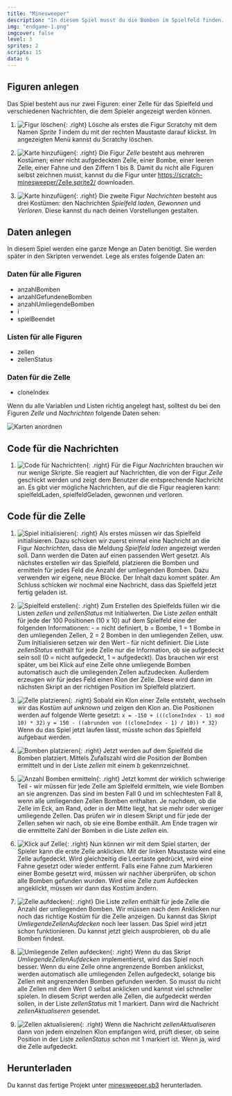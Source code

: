 ```yaml
---
title: "Minesweeper"
description: "In diesem Spiel musst du die Bomben im Spielfeld finden. Klicke auf eine Zelle um sie umzudrehen. Wenn du gleichzeitig die Leertaste drückst, markierst du eine Zelle als Bombe."
img: "endgame-1.png"
imgcover: false
level: 3
sprites: 2
scripts: 15
data: 6
---
```


## Figuren anlegen

Das Spiel besteht aus nur zwei Figuren: einer Zelle für das Spielfeld und verschiedenen Nachrichten, die dem Spieler angezeigt werden können.

1. ![Figur löschen](loeschen.png){: .right}
Lösche als erstes die Figur Scratchy mit dem Namen *Sprite 1* indem du mit der rechten Maustaste darauf klickst. Im angezeigten Menü kannst du Scratchy löschen.

2. ![Karte hinzufügen](hochladen.png){: .right}
Die Figur *Zelle* besteht aus mehreren Kostümen; einer nicht aufgedeckten Zelle, einer Bombe, einer leeren Zelle, einer Fahne und den Ziffern 1 bis 8. Damit du nicht alle Figuren selbst zeichnen musst, kannst du die Figur unter
[https://scratch-minesweeper/Zelle.sprite2/](https://scratch-minesweeper/Zelle.sprite2/) downloaden.

3. ![Karte hinzufügen](nachricht.png){: .right}
Die zweite Figur *Nachrichten* besteht aus drei Kostümen: den Nachrichten *Spielfeld laden*, *Gewonnen* und *Verloren*. Diese kannst du nach deinen Vorstellungen gestalten.

## Daten anlegen

In diesem Spiel werden eine ganze Menge an Daten benötigt. Sie werden später in den Skripten verwendet. Lege als erstes folgende Daten an:

### Daten für alle Figuren

* anzahlBomben
* anzahlGefundeneBomben
* anzahlUmliegendeBomben
* i
* spielBeendet

### Listen für alle Figuren

* zellen
* zellenStatus

### Daten für die Zelle

* cloneIndex

Wenn du alle Variablen und Listen richtig angelegt hast, solltest du bei den Figuren *Zelle* und *Nachrichten* folgende Daten sehen:

![Karten anordnen](daten-zelle.png)

## Code für die Nachrichten

1. ![Code für Nachrichten](code-nachricht.png){: .right}
Für die Figur *Nachrichten* brauchen wir nur wenige Skripte. Sie reagiert auf Nachrichten, 
die von der Figur *Zelle* geschickt werden und zeigt dem Benutzer die entsprechende Nachricht an. Es gibt vier mögliche Nachrichten, auf die die Figur reagieren kann: spielfeldLaden, spielfeldGeladen, gewonnen und verloren.

## Code für die Zelle

1. ![Spiel initialisieren](code-zelle-1.png){: .right}
Als erstes müssen wir das Spielfeld initialisieren. Dazu schicken wir zuerst einmal eine Nachricht an die Figur *Nachrichten*, dass die Meldung *Spielfeld laden* angezeigt werden soll. Dann werden die Daten auf einen passenden Wert gesetzt. Als nächstes erstellen wir das Spielfeld, platzieren die Bomben und ermitteln für jedes Feld die Anzahl der umliegenden Bomben. Dazu verwenden wir eigene, neue Blöcke. Der Inhalt dazu kommt später. Am Schluss schicken wir nochmal eine Nachricht, dass das Spielfeld jetzt fertig geladen ist.

1. ![Spielfeld erstellen](code-zelle-2.png){: .right}
Zum Erstellen des Spielfelds füllen wir die Listen *zellen* und *zellenStatus* mit Initialwerten. Die Liste *zellen* enthält für jede der 100 Positionen (10 x 10) auf dem Spielfeld eine der folgenden Informationen: - = nicht definiert, b = Bombe, 1 = 1 Bombe in den umliegenden Zellen, 2 = 2 Bomben in den umliegenden Zellen, usw. Zum Initialisieren setzen wir den Wert *-* für nicht definiert. Die Liste *zellenStatus* enthält für jede Zelle nur die Information, ob sie aufgedeckt sein soll (0 = nicht aufgedeckt, 1 = aufgedeckt). Das brauchen wir erst später, um bei Klick auf eine Zelle ohne umliegende Bomben automatisch auch die umliegenden Zellen aufzudecken. Außerdem erzeugen wir für jedes Feld einen Klon der Zelle. Diese wird dann im nächsten Skript an der richtigen Position im Spielfeld platziert.

1. ![Zelle platzieren](code-zelle-3.png){: .right}
Sobald ein Klon einer Zelle entsteht, wechseln wir das Kostüm auf *unknown* und zeigen den Klon an.
Die Positionen werden auf folgende Werte gesetzt:
`x = -150 + (((cloneIndex - 1) mod 10) * 32)`
`y = 150 - ((abrunden von ((cloneIndex - 1) / 10)) * 32)`
Wenn du das Spiel jetzt laufen lässt, müsste schon das Spielfeld aufgebaut werden.

1. ![Bomben platzieren](code-zelle-4.png){: .right}
Jetzt werden auf dem Spielfeld die Bomben platziert. Mittels Zufallszahl wird die Position der Bomben ermittelt und in der Liste *zellen* mit einem *b* gekennzeichnet.

1. ![Anzahl Bomben ermitteln](code-zelle-5.png){: .right}
Jetzt kommt der wirklich schwierige Teil - wir müssen für jede Zelle am Spielfeld ermitteln, wie viele Bomben an sie angrenzen. Das sind im besten Fall 0 und im schlechtesten Fall 8, wenn alle umliegenden Zellen Bomben enthalten. Je nachdem, ob die Zelle im Eck, am Rand, oder in der Mitte liegt, hat sie mehr oder weniger umliegende Zellen. Das prüfen wir in diesem Skript und für jede der Zellen sehen wir nach, ob sie eine Bombe enthält. Am Ende tragen wir die ermittelte Zahl der Bomben in die Liste *zellen* ein.

1. ![Klick auf Zelle](code-zelle-6.png){: .right}
Nun können wir mit dem Spiel starten, der Spieler kann die erste Zelle anklicken. Mit der linken Maustaste wird eine Zelle aufgedeckt. Wird gleichzeitig die Leertaste gedrückt, wird eine Fahne gesetzt oder wieder entfernt. Falls eine Fahne zum Markieren einer Bombe gesetzt wird, müssen wir nachher überprüfen, ob schon alle Bomben gefunden wurden. Wird eine Zelle zum Aufdecken angeklickt, müssen wir dann das Kostüm ändern.

1. ![Zelle aufdecken](code-zelle-7.png){: .right}
Die Liste *zellen* enthält für jede Zelle die Anzahl der umliegenden Bomben. Wir müssen nach dem Anklicken nur noch das richtige Kostüm für die Zelle anzeigen. Du kannst das Skript *UmliegendeZellenAufdecken* noch leer lassen. Das Spiel wird jetzt schon funktionieren. Du kannst jetzt gleich ausprobieren, ob du alle Bomben findest.

1. ![Umliegende Zellen aufdecken](code-zelle-8.png){: .right}
Wenn du das Skript *UmliegendeZellenAufdecken* implementierst, wird das Spiel noch besser. Wenn du eine Zelle ohne angrenzende Bomben anklickst, werden automatisch alle umliegenden Zellen aufgedeckt, solange bis Zellen mit angrenzenden Bomben gefunden werden. So musst du nicht alle Zellen mit dem Wert 0 selbst anklicken und kannst viel schneller spielen. In diesem Script werden alle Zellen, die aufgedeckt werden sollen, in der Liste *zellenStatus* mit 1 markiert. Dann wird die Nachricht *zellenAktualiseren* gesendet.

1. ![Zellen aktualisieren](code-zelle-9.png){: .right}
Wenn die Nachricht *zellenAktualiseren* dann von jedem einzelnen Klon empfangen wird, prüft dieser, ob seine Position in der Liste *zellenStatus* schon mit 1 markiert ist. Wenn ja, wird die Zelle aufgedeckt.

## Herunterladen

Du kannst das fertige Projekt unter [minesweeper.sb3](minesweeper.sb3) herunterladen.